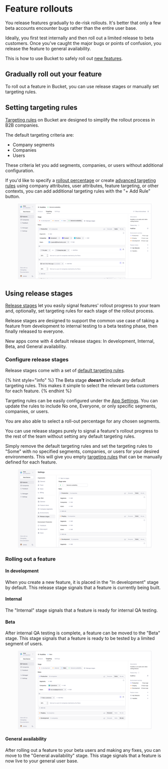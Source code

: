 # Feature rollouts

You release features gradually to de-risk rollouts. It's better that only a few beta accounts encounter bugs rather than the entire user base.&#x20;

Ideally, you first test internally and then roll out a limited release to beta customers. Once you've caught the major bugs or points of confusion, you release the feature to general availability.&#x20;

This is how to use Bucket to safely roll out [new features](../create-your-first-feature.md).

## Gradually roll out your feature

To roll out a feature in Bucket, you can use release stages or manually set targeting rules.

## Setting targeting rules

[Targeting rules](feature-targeting-rules.md) on Bucket are designed to simplify the rollout process in B2B companies.

The default targeting criteria are:

* Company segments
* Companies
* Users

These criteria let you add segments, companies, or users without additional configuration.

If you'd like to specify a [rollout percentage](feature-targeting-rules.md#specify-rollout-percentage) or create [advanced targeting rules](feature-targeting-rules.md#advanced-targeting-rules) using company attributes, user attributes, feature targeting, or other contexts, you can add additional targeting rules with the "+ Add Rule" button.

<figure><img src="../../.gitbook/assets/Setting targeting rules-min.png" alt="Setting targeting rules in Bucket"><figcaption></figcaption></figure>

## Using release stages

[Release stages](release-stages.md) let you easily signal features' rollout progress to your team and, optionally, set targeting rules for each stage of the rollout process.&#x20;

Release stages are designed to support the common use case of taking a feature from development to internal testing to a beta testing phase, then finally released to everyone.

New apps come with 4 default release stages: In development, Internal, Beta, and General availability.

### **Configure release stages**

Release stages come with a set of [default targeting rules](release-stages.md#default-settings).&#x20;

{% hint style="info" %}
The Beta stage _**doesn't**_ include any default targeting rules. This makes it simple to select the relevant beta customers for each feature.
{% endhint %}

Targeting rules can be easily configured under the [App Settings](https://app.bucket.co/envs/current/settings/app-stages).  You can update the rules to include No one, Everyone, or only specific segments, companies, or users.

You are also able to select a roll-out percentage for any chosen segments.&#x20;

You can use release stages purely to signal a feature's rollout progress to the rest of the team without setting any default targeting rules.

Simply remove the default targeting rules and set the targeting rules to "Some" with no specified segments, companies, or users for your desired environments. This will give you empty [targeting rules](feature-targeting-rules.md) that can be manually defined for each feature.

<figure><img src="../../.gitbook/assets/Global settings - Manual Targeting-min.png" alt="Manual targeting rules with Release Stages in Bucket"><figcaption></figcaption></figure>

### **Rolling out a feature**

#### **In development**

When you create a new feature, it is placed in the "In development" stage by default. This release stage signals that a feature is currently being built.&#x20;

#### **Internal**

The "Internal" stage signals that a feature is ready for internal QA testing.&#x20;

#### **Beta**

After internal QA testing is complete, a feature can be moved to the "Beta" stage. This stage signals that a feature is ready to be tested by a limited segment of users.

<figure><img src="../../.gitbook/assets/Release Stage Beta Targeting Rules-min.png" alt="Targeting rules in the Bucket UI"><figcaption></figcaption></figure>

#### **General availability**

After rolling out a feature to your beta users and making any fixes, you can move to the "General availability" stage. This stage signals that a feature is now live to your general user base.

